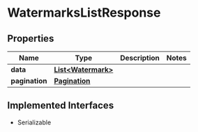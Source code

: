 

# WatermarksListResponse

## Properties

Name | Type | Description | Notes
------------ | ------------- | ------------- | -------------
**data** | [**List&lt;Watermark&gt;**](Watermark.md) |  | 
**pagination** | [**Pagination**](Pagination.md) |  | 


## Implemented Interfaces

* Serializable


